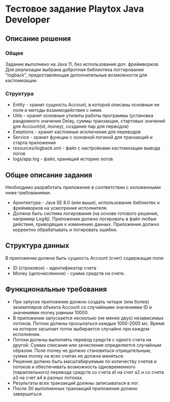 # Тестовое задание Playtox Java Developer
## Описание решения
### Общее
Задание выполнено на Java 11, без использования доп. фреймворков.
Для реализации выбрана добротная библиотека логгирования "logback", предоставляющая дополнительные возможности для кастомизации.
### Структура
* Entity - хранит сущность Account, в которой описаны основные ее поля и методы вззаимодействия с ними.
* Utils - хранит основные утилиты работы программы (установка рандомного значения Delay, суммы транзакции, стартовых значений для Account(id, money), создание пар для перводов)
* Exeptions - хранит кастомные исключения для переводов
* Service - хранит функции с основной логикой для транзакций и старта приложения
* resources/logback.xml - файл с настройками кастомизации вывода логов
* logs/app.log - файл, хранящий историю логов

  
## Общее описание задания
Необходимо разработать приложение в соответствии с изложенными ниже требованиями.
* Архитектура - Java SE 8.0 (или выше), использование библиотек и фреймворков на усмотрение исполнителя.
* Должна быть система логирования (на основе готового решения, например Log4j). Приложение должно логировать в файл любые действия, приводящие к изменению данных. Приложение должно корректно обрабатывать и логировать ошибки.
## Структура данных
В приложении должна быть сущность Account (счет) содержащая поля:
* ID (строковое) - идентификатор счета
* Money (целочисленное) - сумма средств на счете.
## Функциональные требования
* При запуске приложение должно создать четыре (или более) экземпляров объекта Account со случайными значениями ID и значениями money равным 10000.
* В приложении запускается несколько (не менее двух) независимых потоков. Потоки должны просыпаться каждые 1000-2000 мс. Время на которое засыпает поток выбирается случайно при каждом исполнении.
* Потоки должны выполнять перевод средств с одного счета на другой. Сумма списания или зачисления определяется случайным образом. Поле money не должно становиться отрицательным, сумма money на всех счетах не должна меняться.
* Решение должно быть масштабируемым по количеству счетов и потоков и обеспечивать возможность одновременного (параллельного) перевода средств со счета a1 на счет a2 и со счета a3 на счет а4 в разных потоках.
* Результаты всех транзакций должны записываться в лог.
* После 30 выполненных транзакций приложение должно завершиться.
